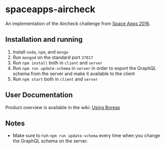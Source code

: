# spaceapps-aircheck
An implementation of the Aircheck challenge from [Space Apps 2016](https://2016.spaceappschallenge.org/challenges/earth/aircheck).

## Installation and running
1. Install `node`, `npm`, and `mongo`
2. Run `mongod` on the standard port `27017`
3. Run `npm install` both in `client` and `server`
4. Run `npm run update-schema` in `server` in order to export the GraphQL schema from the server and make it available to the client
5. Run `npm start` both in `client` and `server`

## User Documentation
Product overview is available in the wiki: [Using Boreas](https://github.com/asteasolutions/spaceapps-aircheck/wiki/Using-Boreas)

## Notes
* Make sure to run `npm run update-schema` every time when you change the GraphQL schema on the server.
